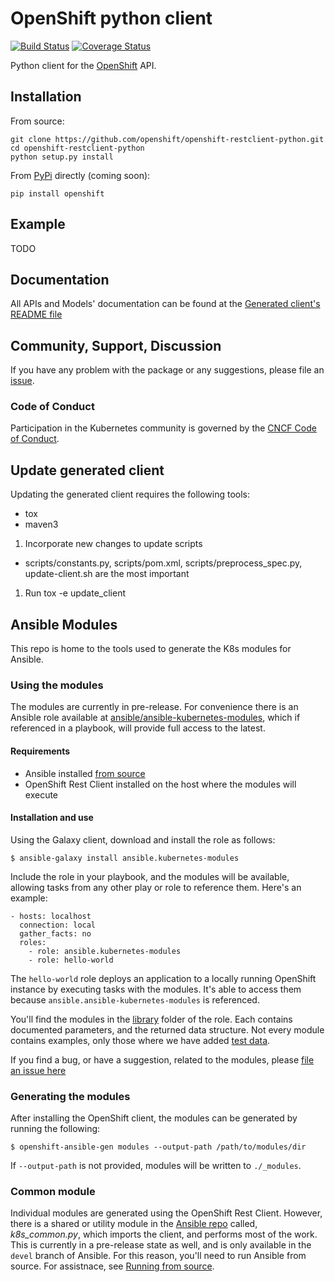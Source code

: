 # OpenShift python client

[![Build Status](https://travis-ci.org/openshift/openshift-restclient-python.svg?branch=master)](https://travis-ci.org/openshift/openshift-restclient-python)
[![Coverage Status](https://coveralls.io/repos/github/openshift/openshift-restclient-python/badge.svg?branch=master)](https://coveralls.io/github/openshift/openshift-restclient-python?branch=master)

Python client for the [OpenShift](http://openshift.redhat.com/) API.

## Installation

From source:

```
git clone https://github.com/openshift/openshift-restclient-python.git
cd openshift-restclient-python
python setup.py install
```

From [PyPi](https://pypi.python.org/pypi/openshift/) directly (coming soon):

```
pip install openshift
```

## Example

TODO

## Documentation

All APIs and Models' documentation can be found at the [Generated client's README file](openshift/README.md)

## Community, Support, Discussion

If you have any problem with the package or any suggestions, please file an [issue](https://github.com/openshift/openshift-restclient-python/issues).

### Code of Conduct

Participation in the Kubernetes community is governed by the [CNCF Code of Conduct](https://github.com/cncf/foundation/blob/master/code-of-conduct.md).

## Update generated client
Updating the generated client requires the following tools:
- tox
- maven3

1) Incorporate new changes to update scripts
  - scripts/constants.py, scripts/pom.xml, scripts/preprocess_spec.py, update-client.sh are the most important
1) Run tox -e update_client

## Ansible Modules

This repo is home to the tools used to generate the K8s modules for Ansible.

### Using the modules

The modules are currently in pre-release. For convenience there is an Ansible role available at [ansible/ansible-kubernetes-modules](https://github.com/ansible/ansible-kubernetes-modules), which if referenced in a playbook, will provide full access to the latest.

#### Requirements

- Ansible installed [from source](http://docs.ansible.com/ansible/intro_installation.html#running-from-source)
- OpenShift Rest Client installed on the host where the modules will execute

#### Installation and use

Using the Galaxy client, download and install the role as follows:

```
$ ansible-galaxy install ansible.kubernetes-modules
```

Include the role in your playbook, and the modules will be available, allowing tasks from any other play or role to reference them. Here's an example:

```
- hosts: localhost
  connection: local
  gather_facts: no
  roles:
    - role: ansible.kubernetes-modules
    - role: hello-world
```

The `hello-world` role deploys an application to a locally running OpenShift instance by executing tasks with the modules. It's able to access them because `ansible.ansible-kubernetes-modules` is referenced.  

You'll find the modules in the [library](https://github.com/ansible/ansible-kubernetes-modules/tree/master/library) folder of the role. Each contains documented parameters, and the returned data structure. Not every module contains examples, only those where we have added [test data](./openshift/ansiblegen/examples).

If you find a bug, or have a suggestion, related to the modules, please [file an issue here](https://github.com/openshift/openshift-restclient-python/issues) 

### Generating the modules

After installing the OpenShift client, the modules can be generated by running the following:

```
$ openshift-ansible-gen modules --output-path /path/to/modules/dir
```

If `--output-path` is not provided, modules will be written to `./_modules`.

### Common module

Individual modules are generated using the OpenShift Rest Client. However, there is a shared or utility module in the [Ansible repo](https://github.com/ansible/ansible) called, *k8s_common.py*, which imports the client, and performs most of the work. This is currently in a pre-release state as well, and is only available in the `devel` branch of Ansible. For this reason, you'll need to run Ansible from source. For assistnace, see [Running from source](http://docs.ansible.com/ansible/intro_installation.html#running-from-source). 
